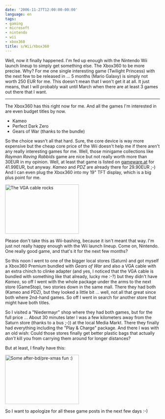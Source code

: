 ```yaml
---
date: '2006-11-27T12:00:00-00:00'
language: en
tags:
- gaming
- microsoft
- nintendo
- wii
- xbox360
title: s/Wii/Xbox360
---
```



Well, now it finally happened. I'm fed up enough with the Nintendo Wii launch lineup to simply get something else. The Xbox360 to be more precise. Why? For me one single interesting game (Twilight Princess) with the next few to be released in ... 5 months (Mario Galaxy) is simply not worth 250 EUR for me. This doesn't mean that I won't get it at all. It just means, that I will probably wait until March when there are at least 3 games out there that I want.



-------------------------------

 

The Xbox360 has this right now for me. And all the games I'm interested in are even budget titles by now. 

* Kameo
* Perfect Dark Zero
* Gears of War (thanks to the bundle)

So the choice wasn't all that hard. Sure, the core device is way more expensive but the cheap core price of the Wii doesn't help me if there aren't any really interesting games for me. Well, those minigame collections like _Rayman Raving Rabbids_ game are nice but not really worth more than 30EUR in my opinion. Well, at least that game is listed on [gameware.at](http://www2.gameware.at/info/space/Rayman+4%3A+Raving+Rabbids) for 41.99EUR, but anyway. _Kameo_ and _PDZ_ are already there for 29.90EUR ;-) And I can even plug the Xbox360 into my 19" TFT display, which is a big plus point for me.

<a class="figure" href="http://www.flickr.com/photos/zerok/307770218/" title="Photo Sharing"><img src="http://static.flickr.com/122/307770218_9dc0e322e4_m.jpg" width="240" height="160" alt="The VGA cable rocks" /></a>

Please don't take this as Wii-bashing, because it isn't meant that way. I'm just not really happy enough with the Wii launch lineup. Come on, Nintendo. One really good game, and that's it for the next few months? 

So this noon I went to one of the bigger local stores (Saturn) and got myself a Xbox360 Premium bundled with _Gears of War_ and also a VGA cable with an extra chinch to clinke adapter (and yes, I noticed that the VGA cable is bundled with something like that already, lucky me :-?) but they didn't have _Kameo_, so off I went with the whole package under the arms to the next store (GameStop), two stories down in the same mall. There they had both (Kameo and PDZ), but they looked a little bit ... well, not all that great since both where 2nd-hand games. So off I went in search for another store that might have both titles.

So I visited a "Niedermayr" shop where they had both games, but for the full price ... About 30 minutes later I was a few kilometers away from the Saturn store (thanks to a bus ;-)) at the local Media Markt. There they finally had everything including the "Play &amp; Charge" package. And there I was with an old wish: Could those stores finally get better plastic bags that actually _don't_ kill you from carrying them around for longer distances?

But at least, I finally have this:

<a class="figure" href="http://www.flickr.com/photos/zerok/307770213/" title="Photo Sharing"><img src="http://static.flickr.com/112/307770213_eb3952a582_m.jpg" width="240" height="160" alt="Some after-bd/pre-xmas fun :)" /></a>

So I want to apologize for all these game posts in the next few days :-)